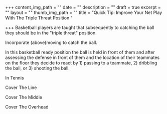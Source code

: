 +++
content_img_path = ""
date = ""
description = ""
draft = true
excerpt = ""
layout = ""
thumb_img_path = ""
title = "Quick Tip: Improve Your Net Play With The Triple Threat Position "

+++
Basketball players are taught that subsequently to catching the ball they should be in the "triple threat" position.

Incorporate (above)moving to catch the ball. 

In this basketball ready position the ball is held in front of them and after assessing the defense in front of them and the location of their teammates on the floor they decide to react by 1) passing to a teammate, 2) dribbling the ball, or 3) shooting the ball.   

In Tennis

Cover The Line

Cover The Middle

Cover The Overhead